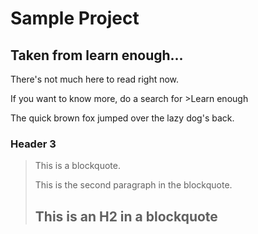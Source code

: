 Sample Project
====================

Taken from learn enough...
---------------------

There's not much here to read right now.

If you want to know more, do a search for >Learn enough

The quick brown fox jumped over the lazy
dog's back.

### Header 3

> This is a blockquote.
>
> This is the second paragraph in the blockquote.
>
> ## This is an H2 in a blockquote
